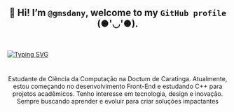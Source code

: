  ##  <div align="center"> 👋 Hi! I’m `@gmsdany`, welcome to my `GitHub profile` (●'◡'●).</div>



 <br>
  
<a href="https://git.io/typing-svg"><img src="https://readme-typing-svg.herokuapp.com?font=Fira+Code&size=19&duration=3500&pause=1000&color=FFA4C7&width=587&separator=%3E&lines=System.out.println(%22Hello%2C+World!%22);%3Eecho+%22Hello%2C+World!%22;%3EConsole.WriteLine(%22Hello%2C+World!%22);%3Ecout+%3C%3C+%22Hello%2C+World!%22+%3C%3C+endl;%3Econsole.log(%22Hello%2C+World!%22);%3ESELECT+nome++FROM+pessoas++WHERE+nome+%3D+'Larissa';" alt="Typing SVG" />
</a>

#

<p align="center">Estudante de Ciência da Computação na Doctum de Caratinga. Atualmente, estou começando no desenvolvimento Front-End e estudando C++ para projetos acadêmicos. Tenho interesse em tecnologia, design e inovação. Sempre buscando aprender e evoluir para criar soluções impactantes
  
#
